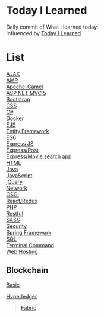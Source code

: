 # Today I Learned
Daily commit of What I learned today.<br>
Influenced by [Today I Learned](https://github.com/thoughtbot/til)

# List
[AJAX](https://github.com/reoim/TIL/blob/master/AJAX.md)<br>
[AMP](https://github.com/reoim/TIL/tree/master/AMP)<br>
[Apache-Camel](https://github.com/reoim/TIL/tree/master/Apache-Camel)<br>
[ASP.NET MVC 5](https://github.com/reoim/TIL/tree/master/ASP.NET%20MVC%205)<br>
[Bootstrap](https://github.com/reoim/TIL/blob/master/Bootstrap.md)<br>
[CSS](https://github.com/reoim/TIL/blob/master/CSS.md)<br>
[C#](https://github.com/reoim/TIL/tree/master/C%23)<br>
[Docker](https://github.com/reoim/TIL/blob/master/Docker.md)<br>
[EJS](https://github.com/reoim/TIL/tree/master/WebDevBootcamp/EJSexercise)<br>
[Entity Framework](https://github.com/reoim/TIL/blob/master/ASP.NET%20MVC%205/Entity%20Framework.md)<br>
[ES6](https://github.com/reoim/TIL/tree/master/JavaScript/ES6.md)<br>
[Express JS](https://github.com/reoim/TIL/blob/master/ExpressJS.md)<br>
[Express/Post](https://github.com/reoim/TIL/tree/master/WebDevBootcamp/PostRequestDemo)<br>
[Express/Movie search app](https://github.com/reoim/TIL/tree/master/WebDevBootcamp/APIs/MovieSearchApp)<br>
[HTML](https://github.com/reoim/TIL/tree/master/HTML)<br>
[Java](https://github.com/reoim/TIL/tree/master/Java)<br>
[JavaScript](https://github.com/reoim/TIL/tree/master/JavaScript)<br>
[jQuery](https://github.com/reoim/TIL/tree/master/jQuery.md)<br>
[Network](https://github.com/reoim/TIL/tree/master/Network)<br>
[OSGI](https://github.com/reoim/TIL/blob/master/OSGI.md)<br>
[React/Redux](https://github.com/reoim/TIL/tree/master/React-Redux)<br>
[PHP](https://github.com/reoim/TIL/tree/master/PHP)<br>
[Restful](https://github.com/reoim/TIL/blob/master/RESTful.md)<br>
[SASS](https://github.com/reoim/TIL/blob/master/SASS.md)<br>
[Security](https://github.com/reoim/TIL/tree/master/Security)<br>
[Spring Framework](https://github.com/reoim/TIL/blob/master/Java/SpringFramework.md)<br>
[SQL](https://github.com/reoim/TIL/blob/master/SQL.md)<br>
[Terminal Command](https://github.com/reoim/TIL/blob/master/terminal.md)<br>
[Web Hosting](https://github.com/reoim/TIL/blob/master/Web%20Hosting.md)<br>

## Blockchain
[Basic](https://github.com/reoim/TIL/blob/master/BlockChain/basic.md)

[Hyperledger](https://github.com/reoim/TIL/tree/master/BlockChain/Hyperledger)
>[Fabric](https://github.com/reoim/TIL/tree/master/BlockChain/Hyperledger/Fabric)
